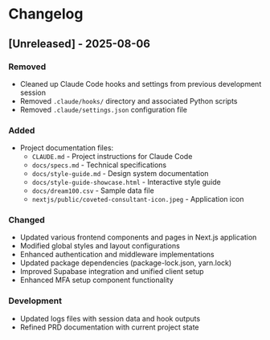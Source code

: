 # Changelog

## [Unreleased] - 2025-08-06

### Removed
- Cleaned up Claude Code hooks and settings from previous development session
- Removed `.claude/hooks/` directory and associated Python scripts
- Removed `.claude/settings.json` configuration file

### Added
- Project documentation files:
  - `CLAUDE.md` - Project instructions for Claude Code
  - `docs/specs.md` - Technical specifications
  - `docs/style-guide.md` - Design system documentation
  - `docs/style-guide-showcase.html` - Interactive style guide
  - `docs/dream100.csv` - Sample data file
  - `nextjs/public/coveted-consultant-icon.jpeg` - Application icon

### Changed
- Updated various frontend components and pages in Next.js application
- Modified global styles and layout configurations
- Enhanced authentication and middleware implementations
- Updated package dependencies (package-lock.json, yarn.lock)
- Improved Supabase integration and unified client setup
- Enhanced MFA setup component functionality

### Development
- Updated logs files with session data and hook outputs
- Refined PRD documentation with current project state